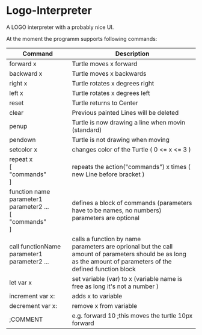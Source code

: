 Logo-Interpreter
================

A LOGO interpreter with a probably nice UI.

At the moment the programm supports following commands:

| Command            | Description                                                                |
| ------------------ | -------------------------------------------------------------------------- | 
| forward x    		   | Turtle moves x forward                                                     |
| backward x   			 | Turtle moves x backwards                                                   |
| right x 		  		 | Turtle rotates x degrees right                                             |
| left x   			  	 | Turtle rotates x degrees left                                              |
| reset    				   | Turtle returns to Center                                                   |
| clear      				 | Previous painted Lines will be deleted                                     |
| penup      				 | Turtle is now drawing a line when movin (standard)                         |
| pendown    				 | Turtle is not drawing when moving                                          |
| setcolor x   			 | changes color of the Turtle ( 0 <= x <= 3 )                                |
| repeat x<br>[<br>"commands"<br>]           | repeats the action("commands") x times ( new Line before bracket )         |
| function name parameter1 parameter2 ...<br>[<br>"commands"<br>]           | defines a block of commands (parameters have to be names, no numbers)<br>parameters are optional |
| call functionName parameter1 parameter2 ...| calls a function by name<br> parameters are oprional but the call amount of parameters should be as long as the amount of parameters of the defined function block|
| let var x 		     | set variable (var) to x (variable name is free as long it's not a number  )|
| increment var x: 	 | adds x to variable                                                         |
| decrement var x: 	 | remove x from variable                                                     |
| ;COMMENT           | e.g. forward 10 ;this moves the turtle 10px forward                        |

